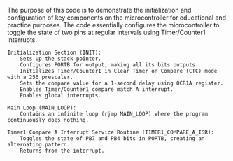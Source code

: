 The purpose of this code is to demonstrate the initialization and configuration of key components on the microcontroller for educational and practice purposes. The code essentially configures the microcontroller to toggle the state of two pins at regular intervals using Timer/Counter1 interrupts.

    Initialization Section (INIT):
        Sets up the stack pointer.
        Configures PORTB for output, making all its bits outputs.
        Initializes Timer/Counter1 in Clear Timer on Compare (CTC) mode with a 256 prescaler.
        Sets the compare value for a 1-second delay using OCR1A register.
        Enables Timer/Counter1 compare match A interrupt.
        Enables global interrupts.

    Main Loop (MAIN_LOOP):
        Contains an infinite loop (rjmp MAIN_LOOP) where the program continuously does nothing.

    Timer1 Compare A Interrupt Service Routine (TIMER1_COMPARE_A_ISR):
        Toggles the state of PB7 and PB4 bits in PORTB, creating an alternating pattern.
        Returns from the interrupt.
